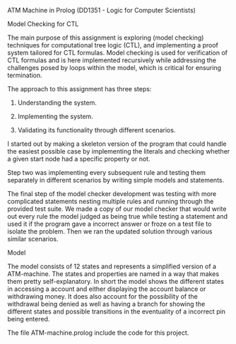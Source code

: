 ATM Machine in Prolog (DD1351 - Logic for Computer Scientists)

Model Checking for CTL

The main purpose of this assignment is exploring (model checking) techniques for computational tree logic (CTL), and implementing a proof system tailored for CTL formulas. Model checking is used for verification of CTL formulas and is here implemented recursively while addressing the challenges posed by loops within the model, which is critical for ensuring termination.

The approach to this assignment has three steps: 

1. Understanding the system.

2. Implementing the system.

3. Validating its functionality through different scenarios. 


I started out by making a skeleton version of the program that could handle the easiest possible case by implementing the literals and checking whether a given start node had a specific property or not.

Step two was implementing every subsequent rule and testing them separately in different scenarios by writing simple models and statements. 

The final step of the model checker development was testing with more complicated statements nesting multiple rules and running through the provided test suite. We made a copy of our model checker that would write out every rule the model judged as being true while testing a statement and used it if the program gave a incorrect answer or froze on a test file to isolate the problem. Then we ran the updated solution through various similar scenarios.


Model

The model consists of 12 states and represents a simplified version of a ATM-machine. The states and properties are named in a way that makes them pretty self-explanatory. In short the model shows the different states in accessing a account and either displaying the account balance or withdrawing money. It does also account for the possibility of the withdrawal being denied as well as having a branch for showing the different states and possible transitions in the eventuality of a incorrect pin being entered.

The file ATM-machine.prolog include the code for this project.
